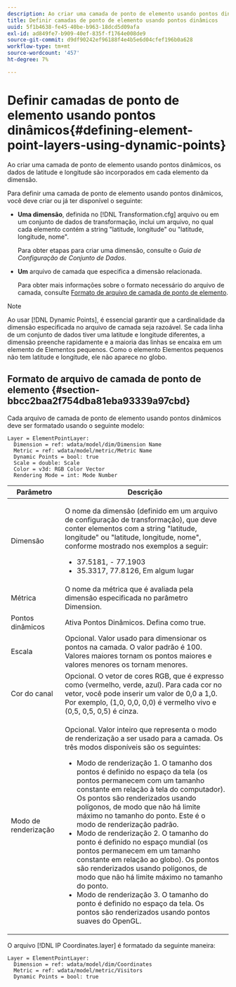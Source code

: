 ```yaml
---
description: Ao criar uma camada de ponto de elemento usando pontos dinâmicos, os dados de latitude e longitude são incorporados em cada elemento da dimensão.
title: Definir camadas de ponto de elemento usando pontos dinâmicos
uuid: 5f1b4638-fe45-40be-b963-18dcd5d09afa
exl-id: ad849fe7-b909-40ef-835f-f1764e008de9
source-git-commit: d9df90242ef96188f4e4b5e6d04cfef196b0a628
workflow-type: tm+mt
source-wordcount: '457'
ht-degree: 7%

---
```


# Definir camadas de ponto de elemento usando pontos dinâmicos{#defining-element-point-layers-using-dynamic-points}

Ao criar uma camada de ponto de elemento usando pontos dinâmicos, os dados de latitude e longitude são incorporados em cada elemento da dimensão.

Para definir uma camada de ponto de elemento usando pontos dinâmicos, você deve criar ou já ter disponível o seguinte:

* **Uma dimensão**, definida no  [!DNL Transformation.cfg] arquivo ou em um conjunto de dados de transformação, inclui um arquivo, no qual cada elemento contém a string &quot;latitude, longitude&quot; ou &quot;latitude, longitude, nome&quot;.

   Para obter etapas para criar uma dimensão, consulte o *Guia de Configuração de Conjunto de Dados*.

* **Um** arquivo de camada que especifica a dimensão relacionada.

   Para obter mais informações sobre o formato necessário do arquivo de camada, consulte [Formato de arquivo de camada de ponto de elemento](../../../../../../home/c-geo-oview/c-wk-img-lyrs/c-elmt-pt-lyrs/c-elmt-pt-lyrs-ref-lkp-files/c-elmt-pt-lyr-file-frmt/c-elmt-pt-lyr-file-frmt.md#concept-678a95cb69644105a7af1b86ad5a5981).

>[!NOTE]
>
>Ao usar [!DNL Dynamic Points], é essencial garantir que a cardinalidade da dimensão especificada no arquivo de camada seja razoável. Se cada linha de um conjunto de dados tiver uma latitude e longitude diferentes, a dimensão preenche rapidamente e a maioria das linhas se encaixa em um elemento de Elementos pequenos. Como o elemento Elementos pequenos não tem latitude e longitude, ele não aparece no globo.

## Formato de arquivo de camada de ponto de elemento {#section-bbcc2baa2f754dba81eba93339a97cbd}

Cada arquivo de camada de ponto de elemento usando pontos dinâmicos deve ser formatado usando o seguinte modelo:

```
Layer = ElementPointLayer:
  Dimension = ref: wdata/model/dim/Dimension Name
  Metric = ref: wdata/model/metric/Metric Name
  Dynamic Points = bool: true
  Scale = double: Scale
  Color = v3d: RGB Color Vector
  Rendering Mode = int: Mode Number
```

<table id="table_71AD13D7A9234782A4495DFBBD959F76"> 
 <thead> 
  <tr> 
   <th colname="col1" class="entry"> Parâmetro </th> 
   <th colname="col2" class="entry"> Descrição </th> 
  </tr> 
 </thead>
 <tbody> 
  <tr> 
   <td colname="col1"> Dimensão </td> 
   <td colname="col2"> <p>O nome da dimensão (definido em um arquivo de configuração de transformação), que deve conter elementos com a string "latitude, longitude" ou "latitude, longitude, nome", conforme mostrado nos exemplos a seguir: 
     <ul id="ul_49069B74AF5A4CE28E20BB3B98BB2D89"> 
      <li id="li_296010E3A513424A86AFA09E4DA2DFA4">37.5181, - 77.1903 </li> 
      <li id="li_352D380B55044DD5AAB9B6FF8335AAC6">35.3317, 77.8126, Em algum lugar </li> 
     </ul> </p> </td> 
  </tr> 
  <tr> 
   <td colname="col1"> Métrica </td> 
   <td colname="col2"> O nome da métrica que é avaliada pela dimensão especificada no parâmetro Dimension. </td> 
  </tr> 
  <tr> 
   <td colname="col1"> Pontos dinâmicos </td> 
   <td colname="col2"> Ativa Pontos Dinâmicos. Defina como true. </td> 
  </tr> 
  <tr> 
   <td colname="col1"> Escala </td> 
   <td colname="col2"> Opcional. Valor usado para dimensionar os pontos na camada. O valor padrão é 100. Valores maiores tornam os pontos maiores e valores menores os tornam menores. </td> 
  </tr> 
  <tr> 
   <td colname="col1"> Cor do canal </td> 
   <td colname="col2"> Opcional. O vetor de cores RGB, que é expresso como (vermelho, verde, azul). Para cada cor no vetor, você pode inserir um valor de 0,0 a 1,0. Por exemplo, (1,0, 0,0, 0,0) é vermelho vivo e (0,5, 0,5, 0,5) é cinza. </td> 
  </tr> 
  <tr> 
   <td colname="col1"> Modo de renderização </td> 
   <td colname="col2"> <p>Opcional. Valor inteiro que representa o modo de renderização a ser usado para a camada. Os três modos disponíveis são os seguintes: 
     <ul id="ul_771F0E43E3CD45259918520F092BCCE4"> 
      <li id="li_2B4CF2EC50174143AAD589A08C7457F8">Modo de renderização 1. O tamanho dos pontos é definido no espaço da tela (os pontos permanecem com um tamanho constante em relação à tela do computador). Os pontos são renderizados usando polígonos, de modo que não há limite máximo no tamanho do ponto. Este é o modo de renderização padrão. </li> 
      <li id="li_5F0737A941474EF5898735ECD0563D8D">Modo de renderização 2. O tamanho do ponto é definido no espaço mundial (os pontos permanecem em um tamanho constante em relação ao globo). Os pontos são renderizados usando polígonos, de modo que não há limite máximo no tamanho do ponto. </li> 
      <li id="li_4B9EDE5FFA8348B9A50E5232CEB98F17">Modo de renderização 3. O tamanho do ponto é definido no espaço da tela. Os pontos são renderizados usando pontos suaves do OpenGL. </li> 
     </ul> </p> </td> 
  </tr> 
 </tbody> 
</table>

O arquivo [!DNL IP Coordinates.layer] é formatado da seguinte maneira:

```
Layer = ElementPointLayer:
  Dimension = ref: wdata/model/dim/Coordinates
  Metric = ref: wdata/model/metric/Visitors
  Dynamic Points = bool: true
```
